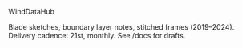 WindDataHub

Blade sketches, boundary layer notes, stitched frames (2019–2024).
Delivery cadence: 21st, monthly.
See /docs for drafts.
